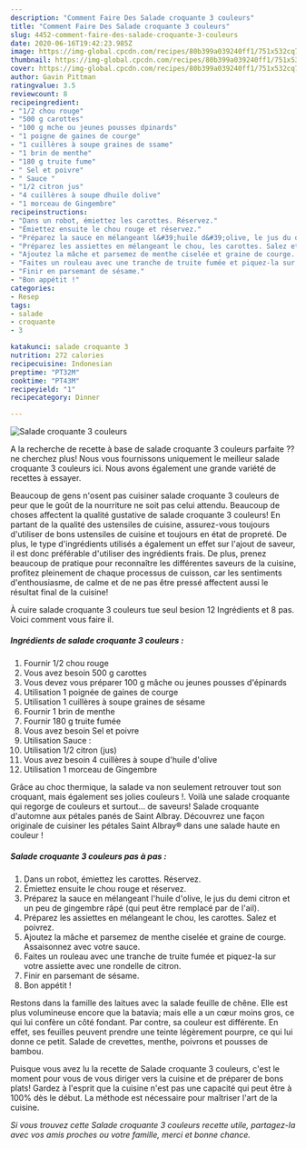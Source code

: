 ```yaml
---
description: "Comment Faire Des Salade croquante 3 couleurs"
title: "Comment Faire Des Salade croquante 3 couleurs"
slug: 4452-comment-faire-des-salade-croquante-3-couleurs
date: 2020-06-16T19:42:23.985Z
image: https://img-global.cpcdn.com/recipes/80b399a039240ff1/751x532cq70/salade-croquante-3-couleurs-photo-principale-de-la-recette.jpg
thumbnail: https://img-global.cpcdn.com/recipes/80b399a039240ff1/751x532cq70/salade-croquante-3-couleurs-photo-principale-de-la-recette.jpg
cover: https://img-global.cpcdn.com/recipes/80b399a039240ff1/751x532cq70/salade-croquante-3-couleurs-photo-principale-de-la-recette.jpg
author: Gavin Pittman
ratingvalue: 3.5
reviewcount: 8
recipeingredient:
- "1/2 chou rouge"
- "500 g carottes"
- "100 g mche ou jeunes pousses dpinards"
- "1 poigne de gaines de courge"
- "1 cuillères à soupe graines de ssame"
- "1 brin de menthe"
- "180 g truite fume"
- " Sel et poivre"
- " Sauce "
- "1/2 citron jus"
- "4 cuillères à soupe dhuile dolive"
- "1 morceau de Gingembre"
recipeinstructions:
- "Dans un robot, émiettez les carottes. Réservez."
- "Émiettez ensuite le chou rouge et réservez."
- "Préparez la sauce en mélangeant l&#39;huile d&#39;olive, le jus du demi citron et un peu de gingembre râpé (qui peut être remplacé par de l&#39;ail)."
- "Préparez les assiettes en mélangeant le chou, les carottes. Salez et poivrez."
- "Ajoutez la mâche et parsemez de menthe ciselée et graine de courge. Assaisonnez avec votre sauce."
- "Faites un rouleau avec une tranche de truite fumée et piquez-la sur votre assiette avec une rondelle de citron."
- "Finir en parsemant de sésame."
- "Bon appétit !"
categories:
- Resep
tags:
- salade
- croquante
- 3

katakunci: salade croquante 3 
nutrition: 272 calories
recipecuisine: Indonesian
preptime: "PT32M"
cooktime: "PT43M"
recipeyield: "1"
recipecategory: Dinner

---
```



![Salade croquante 3 couleurs](https://img-global.cpcdn.com/recipes/80b399a039240ff1/751x532cq70/salade-croquante-3-couleurs-photo-principale-de-la-recette.jpg)

A la recherche de recette à base de salade croquante 3 couleurs parfaite ?? ne cherchez plus! Nous vous fournissons uniquement le meilleur salade croquante 3 couleurs ici. Nous avons également une grande variété de recettes à essayer.

Beaucoup de gens n'osent pas cuisiner salade croquante 3 couleurs de peur que le goût de la nourriture ne soit pas celui attendu. Beaucoup de choses affectent la qualité gustative de salade croquante 3 couleurs! En partant de la qualité des ustensiles de cuisine, assurez-vous toujours d'utiliser de bons ustensiles de cuisine et toujours en état de propreté. De plus, le type d'ingrédients utilisés a également un effet sur l'ajout de saveur, il est donc préférable d'utiliser des ingrédients frais. De plus, prenez beaucoup de pratique pour reconnaître les différentes saveurs de la cuisine, profitez pleinement de chaque processus de cuisson, car les sentiments d'enthousiasme, de calme et de ne pas être pressé affectent aussi le résultat final de la cuisine!

<!--inarticleads1-->

À cuire salade croquante 3 couleurs tue seul besion 12 Ingrédients et 8 pas. Voici comment vous faire il.

##### Ingrédients de salade croquante 3 couleurs :

1. Fournir 1/2 chou rouge
1. Vous avez besoin 500 g carottes
1. Vous devez vous préparer 100 g mâche ou jeunes pousses d&#39;épinards
1. Utilisation 1 poignée de gaines de courge
1. Utilisation 1 cuillères à soupe graines de sésame
1. Fournir 1 brin de menthe
1. Fournir 180 g truite fumée
1. Vous avez besoin  Sel et poivre
1. Utilisation  Sauce :
1. Utilisation 1/2 citron (jus)
1. Vous avez besoin 4 cuillères à soupe d&#39;huile d&#39;olive
1. Utilisation 1 morceau de Gingembre


Grâce au choc thermique, la salade va non seulement retrouver tout son croquant, mais également ses jolies couleurs !. Voilà une salade croquante qui regorge de couleurs et surtout… de saveurs! Salade croquante d&#39;automne aux pétales panés de Saint Albray. Découvrez une façon originale de cuisiner les pétales Saint Albray® dans une salade haute en couleur ! 

<!--inarticleads2-->

##### Salade croquante 3 couleurs pas à pas :

1. Dans un robot, émiettez les carottes. Réservez.
1. Émiettez ensuite le chou rouge et réservez.
1. Préparez la sauce en mélangeant l&#39;huile d&#39;olive, le jus du demi citron et un peu de gingembre râpé (qui peut être remplacé par de l&#39;ail).
1. Préparez les assiettes en mélangeant le chou, les carottes. Salez et poivrez.
1. Ajoutez la mâche et parsemez de menthe ciselée et graine de courge. Assaisonnez avec votre sauce.
1. Faites un rouleau avec une tranche de truite fumée et piquez-la sur votre assiette avec une rondelle de citron.
1. Finir en parsemant de sésame.
1. Bon appétit !


Restons dans la famille des laitues avec la salade feuille de chêne. Elle est plus volumineuse encore que la batavia; mais elle a un cœur moins gros, ce qui lui confère un côté fondant. Par contre, sa couleur est différente. En effet, ses feuilles peuvent prendre une teinte légèrement pourpre, ce qui lui donne ce petit. Salade de crevettes, menthe, poivrons et pousses de bambou. 

<!--inarticleads1-->

<p>
Puisque vous avez lu la recette de Salade croquante 3 couleurs, c'est le moment pour vous de vous diriger vers la cuisine et de préparer de bons plats! Gardez à l'esprit que la cuisine n'est pas une capacité qui peut être à 100% dès le début. La méthode est nécessaire pour maîtriser l'art de la cuisine.
</p>

<p>
<i>Si vous trouvez cette Salade croquante 3 couleurs recette utile, partagez-la avec vos amis proches ou votre famille, merci et bonne chance.</i>
</p>
